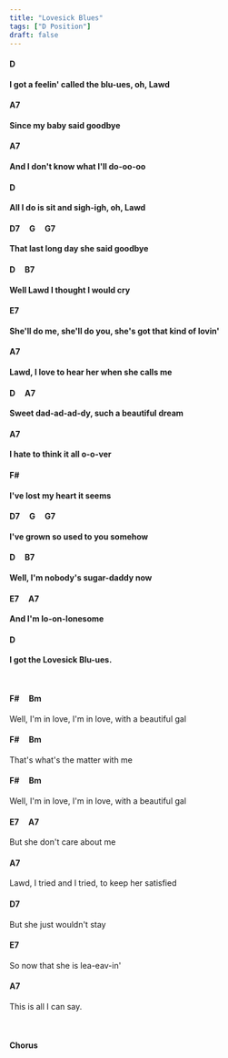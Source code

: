 ```yaml
---
title: "Lovesick Blues"
tags: ["D Position"]
draft: false
---
```


#### D
**I got a feelin' called the blu-ues, oh, Lawd**
#### A7
**Since my baby said goodbye**
#### A7
**And I don't know what I'll do-oo-oo**
#### D
**All I do is sit and sigh-igh, oh, Lawd**
#### D7 &nbsp;&nbsp;&nbsp; G &nbsp;&nbsp;&nbsp; G7
**That last long day she said goodbye**
#### D &nbsp;&nbsp;&nbsp; B7
**Well Lawd I thought I would cry**
#### E7
**She'll do me, she'll do you, she's got that kind of lovin'**
#### A7
**Lawd, I love to hear her when she calls me**
#### D &nbsp;&nbsp;&nbsp; A7
**Sweet dad-ad-ad-dy, such a beautiful dream**
#### A7
**I hate to think it all o-o-ver**
#### F\#
**I've lost my heart it seems**
#### D7 &nbsp;&nbsp;&nbsp; G &nbsp;&nbsp;&nbsp; G7
**I've grown so used to you somehow**
#### D &nbsp;&nbsp;&nbsp; B7
**Well, I'm nobody's sugar-daddy now**
#### E7 &nbsp;&nbsp;&nbsp; A7
**And I'm lo-on-lonesome**
#### D
**I got the Lovesick Blu-ues.**

<br>

#### F# &nbsp;&nbsp;&nbsp; Bm
Well, I'm in love, I'm in love, with a beautiful gal
#### F# &nbsp;&nbsp;&nbsp; Bm
That's what's the matter with me
#### F# &nbsp;&nbsp;&nbsp; Bm
Well, I'm in love, I'm in love, with a beautiful gal
#### E7 &nbsp;&nbsp;&nbsp; A7
But she don't care about me
#### A7
Lawd, I tried and I tried, to keep her satisfied
#### D7
But she just wouldn't stay
#### E7
So now that she is lea-eav-in'
#### A7
This is all I can say.

<br>

#### Chorus